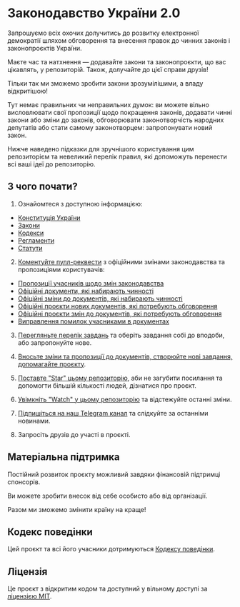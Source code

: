 # Законодавство України 2.0

Запрошуємо всіх охочих долучитись до розвитку електронної демократії шляхом обговорення та внесення правок до чинних законів і законопроєктів України.

Маєте час та натхнення — додавайте закони та законопроєкти, що вас цікавлять, у репозиторій. Також, долучайте до цієї справи друзів!

Тільки так ми зможемо зробити закони зрозумілішими, а владу відкритішою!

Тут немає правильних чи неправильних думок: ви можете вільно висловлювати свої пропозиції щодо покращення законів,  додавати чинні закони або зміни до законів, обговорювати законотворчість народних депутатів або стати самому законотворцем: запропонувати новий закон.

Нижче наведено підказки для зручнішого користування цим репозиторієм та невеликий перелік правил, які допоможуть перенести всі ваші ідеї до репозиторію.

## З чого почати?

1. Ознайомтеся з доступною інформацією:

* [Конституція України](Конституція.md)
* [Закони](Закони)
* [Кодекси](Кодекси)
* [Регламенти](Регламенти)
* [Статути](Статути)

2. [Коментуйте пулл-реквести](https://github.com/opensourcewebsite-org/ua-law/pulls) з офіційними змінами законодавства та пропозиціями користувачів:

* [Пропозиції учасників щодо змін законодавства](https://github.com/opensourcewebsite-org/ua-law/pulls?q=is%3Aopen+is%3Apr+label%3A%22пропозиція+змін%22)
* [Офіційні документи, які набирають чинності](https://github.com/opensourcewebsite-org/ua-law/pulls?q=is%3Aopen+is%3Apr+label%3Aдокумент)
* [Офіційні зміни до документів, які набирають чинності](https://github.com/opensourcewebsite-org/ua-law/pulls?q=is%3Apr+is%3Aopen+label%3A%22зміни+до+документу%22)
* [Офіційні проєкти нових документів, які потребують обговорення](https://github.com/opensourcewebsite-org/ua-law/pulls?q=is%3Aopen+is%3Apr+label%3A%22проєкт+нового+документу%22)
* [Офіційні проєкти змін до документів, які потребують обговорення](https://github.com/opensourcewebsite-org/ua-law/pulls?q=is%3Apr+is%3Aopen+label%3A%22проєкт+змін+до+документу%22)
* [Виправлення помилок учасниками в документах](https://github.com/opensourcewebsite-org/ua-law/pulls?q=is%3Aopen+is%3Apr+label%3Aпомилка)

3. [Перегляньте перелік завдань](https://github.com/opensourcewebsite-org/ua-law/issues) та оберіть завдання собі до вподоби, або запропонуйте нове.

4. [Вносьте зміни та пропозиції до документів, створюйте нові завдання, допомагайте проєкту](CONTRIBUTING.md).

5. [Поставте "Star" цьому репозиторію](https://help.github.com/en/github/getting-started-with-github/saving-repositories-with-stars), аби не загубити посилання та допомогти більшій кількості людей, дізнатися про проєкт.

6. [Увімкніть "Watch" у цьому репозиторію](https://help.github.com/en/github/receiving-notifications-about-activity-on-github/watching-and-unwatching-repositories) та відстежуйте останні зміни.

7. [Підпишіться на наш Telegram канал](https://t.me/ua_law) та слідкуйте за останніми новинами.

8. Запросіть друзів до участі в проєкті.

## Матеріальна підтримка

Постійний розвиток проєкту можливий завдяки фінансовій підтримці спонсорів.

Ви можете зробити внесок від себе особисто або від організації.

Разом ми зможемо змінити країну на краще!

## Кодекс поведінки

Цей проєкт та всі його учасники дотримуються [Кодексу поведінки](CODE_OF_CONDUCT.md).

## Ліцензія

Це проєкт з відкритим кодом та доступний у вільному доступі за [ліцензією MIT](LICENSE.md).
